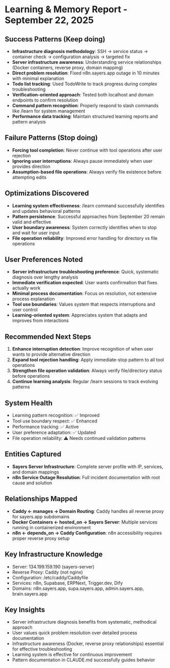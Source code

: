 # Learning & Memory Report - September 22, 2025

## Success Patterns (Keep doing)
- **Infrastructure diagnosis methodology**: SSH → service status → container check → configuration analysis → targeted fix
- **Server infrastructure awareness**: Understanding service relationships (Docker containers, reverse proxy, domain mapping)
- **Direct problem resolution**: Fixed n8n.sayers.app outage in 10 minutes with minimal explanation
- **Todo list tracking**: Used TodoWrite to track progress during complex troubleshooting
- **Verification-oriented approach**: Tested both localhost and domain endpoints to confirm resolution
- **Command pattern recognition**: Properly respond to slash commands like /learn for system management
- **Performance data tracking**: Maintain structured learning reports and pattern analysis

## Failure Patterns (Stop doing)
- **Forcing tool completion**: Never continue with tool operations after user rejection
- **Ignoring user interruptions**: Always pause immediately when user provides direction
- **Assumption-based file operations**: Always verify file existence before attempting edits

## Optimizations Discovered
- **Learning system effectiveness**: /learn command successfully identifies and updates behavioral patterns
- **Pattern persistence**: Successful approaches from September 20 remain valid and effective
- **User boundary awareness**: System correctly identifies when to stop and wait for user input
- **File operation reliability**: Improved error handling for directory vs file operations

## User Preferences Noted
- **Server infrastructure troubleshooting preference**: Quick, systematic diagnosis over lengthy analysis
- **Immediate verification expected**: User wants confirmation that fixes actually work
- **Minimal process documentation**: Focus on resolution, not extensive process explanation
- **Tool use boundaries**: Values system that respects interruptions and user control
- **Learning-oriented system**: Appreciates system that adapts and improves from interactions

## Recommended Next Steps
1. **Enhance interruption detection**: Improve recognition of when user wants to provide alternative direction
2. **Expand tool rejection handling**: Apply immediate-stop pattern to all tool operations
3. **Strengthen file operation validation**: Always verify file/directory status before operations
4. **Continue learning analysis**: Regular /learn sessions to track evolving patterns

## System Health
- Learning pattern recognition: ✅ Improved
- Tool use boundary respect: ✅ Enhanced
- Performance tracking: ✅ Active
- User preference adaptation: ✅ Updated
- File operation reliability: ⚠️ Needs continued validation patterns

## Entities Captured
- **Sayers Server Infrastructure**: Complete server profile with IP, services, and domain mappings
- **n8n Service Outage Resolution**: Full incident documentation with root cause and solution

## Relationships Mapped
- **Caddy ← manages → Domain Routing**: Caddy handles all reverse proxy for sayers.app subdomains
- **Docker Containers ← hosted_on → Sayers Server**: Multiple services running in containerized environment
- **n8n ← depends_on → Caddy Configuration**: n8n accessibility requires proper reverse proxy setup

## Key Infrastructure Knowledge
- Server: 134.199.159.190 (sayers-server)
- Reverse Proxy: Caddy (not nginx)
- Configuration: /etc/caddy/Caddyfile
- Services: n8n, Supabase, ERPNext, Trigger.dev, Dify
- Domains: n8n.sayers.app, supa.sayers.app, admin.sayers.app, brain.sayers.app

## Key Insights
- Server infrastructure diagnosis benefits from systematic, methodical approach
- User values quick problem resolution over detailed process documentation
- Infrastructure awareness (Docker, reverse proxy relationships) essential for effective troubleshooting
- Learning system is effective for continuous improvement
- Pattern documentation in CLAUDE.md successfully guides behavior
